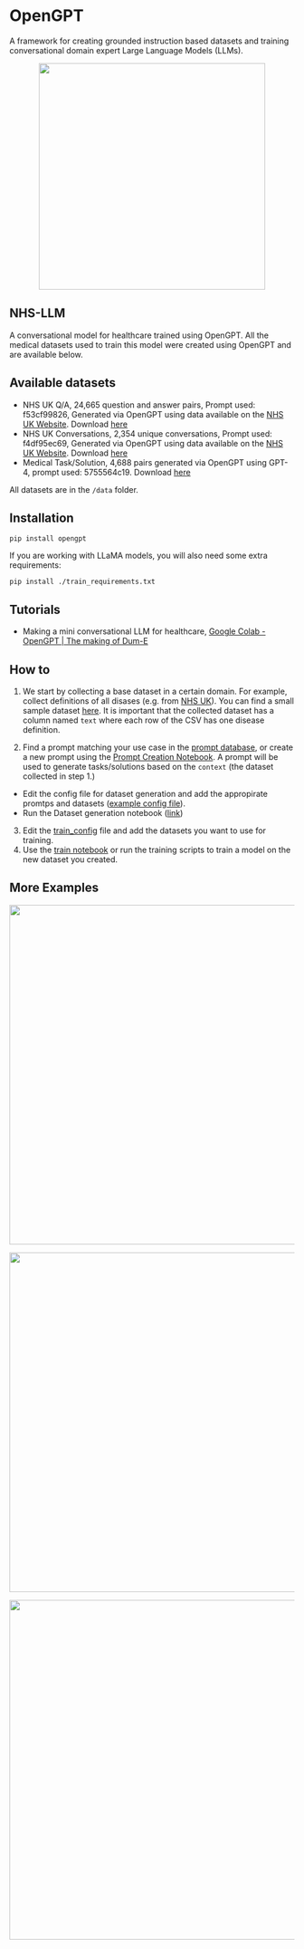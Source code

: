 # OpenGPT

A framework for creating grounded instruction based datasets and training conversational domain expert Large Language Models (LLMs).

<p align="center">
  <img height='400px' src='https://substackcdn.com/image/fetch/f_auto,q_auto:good,fl_progressive:steep/https%3A%2F%2Fsubstack-post-media.s3.amazonaws.com%2Fpublic%2Fimages%2Fcbc199b9-3aec-4c80-83c6-9a64886919dc_1318x868.png' />
</p>


## NHS-LLM
A conversational model for healthcare trained using OpenGPT. All the medical datasets used to train this model were created using OpenGPT and are available below.

## Available datasets
- NHS UK Q/A, 24,665 question and answer pairs, Prompt used: f53cf99826, Generated via OpenGPT using data available on the [NHS UK Website](https://www.nhs.uk/conditions/). Download [here](./data/nhs_uk_full/prepared_generated_data_for_nhs_uk_qa.csv)
- NHS UK Conversations, 2,354 unique conversations, Prompt used: f4df95ec69, Generated via OpenGPT using data available on the [NHS UK Website](https://www.nhs.uk/conditions/). Download [here](./data/nhs_uk_full/prepared_generated_data_for_nhs_uk_conversations.csv)
- Medical Task/Solution, 4,688 pairs generated via OpenGPT using GPT-4, prompt used: 5755564c19. Download [here](./data/medical_tasks_gpt4/prepared_generated_data_for_medical_tasks.csv)

All datasets are in the `/data` folder.

## Installation
```
pip install opengpt
```
If you are working with LLaMA models, you will also need some extra requirements:
```
pip install ./train_requirements.txt
```

## Tutorials

- Making a mini conversational LLM for healthcare, [Google Colab - OpenGPT | The making of Dum-E](https://colab.research.google.com/drive/1GQj9dwBSCmzEh1PmbRlQQYlojCvOG-qG?usp=sharing) 


## How to

1. We start by collecting a base dataset in a certain domain. For example, collect definitions of all disases (e.g. from [NHS UK](https://www.nhs.uk/conditions/)). You can find a small sample dataset [here](https://github.com/CogStack/OpenGPT/blob/main/data/nhs_conditions_small_sample/original_data.csv). It is important that the collected dataset has a column named `text` where each row of the CSV has one disease definition.

2. Find a prompt matching your use case in the [prompt database](https://github.com/CogStack/OpenGPT/blob/main/data/prompts.json), or create a new prompt using the [Prompt Creation Notebook](https://github.com/CogStack/OpenGPT/blob/main/experiments/Prompt%20Creation.ipynb). A prompt will be used to generate tasks/solutions based on the `context` (the dataset collected in step 1.)
  - Edit the config file for dataset generation and add the appropirate promtps and datasets ([example config file](https://github.com/CogStack/OpenGPT/blob/main/configs/example_config_for_detaset_creation.yaml)).
  - Run the Dataset generation notebook ([link](https://github.com/CogStack/OpenGPT/blob/main/experiments/Dataset%20Generation.ipynb))

3. Edit the [train_config](https://github.com/CogStack/OpenGPT/blob/main/configs/example_train_config.yaml) file and add the datasets you want to use for training.
4. Use the [train notebook](https://github.com/CogStack/OpenGPT/blob/main/experiments/Supervised%20Training.ipynb) or run the training scripts to train a model on the new dataset you created.

## More Examples

<p align="center">
  <img width='600px' src='https://substackcdn.com/image/fetch/f_auto,q_auto:good,fl_progressive:steep/https%3A%2F%2Fsubstack-post-media.s3.amazonaws.com%2Fpublic%2Fimages%2F3916352d-d1c9-451d-92db-652171f471e0_1318x1842.png' />
</p>


<p align="center">
  <img width='600px' src='https://substackcdn.com/image/fetch/f_auto,q_auto:good,fl_progressive:steep/https%3A%2F%2Fsubstack-post-media.s3.amazonaws.com%2Fpublic%2Fimages%2Fe47dc8e1-d26c-4312-a7a4-8a32bf5375b9_1318x1168.png' />
</p>

<p align="center">
  <img width='600px' src='https://substackcdn.com/image/fetch/f_auto,q_auto:good,fl_progressive:steep/https%3A%2F%2Fsubstack-post-media.s3.amazonaws.com%2Fpublic%2Fimages%2F42ab1ebe-2fab-4c94-80e7-69d4b95c8098_1318x854.png' />
</p>


